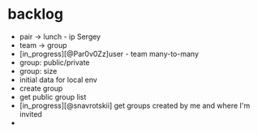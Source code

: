 # backlog
* pair -> lunch - ip Sergey
* team -> group
* [in_progress][@Par0v0Zz]user *-* team many-to-many
* group: public/private
* group: size
* initial data for local env
* create group
* get public group list
* [in_progress][@snavrotskii] get groups created by me and where I'm invited
*

